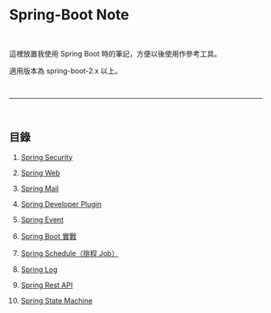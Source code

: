 # Spring-Boot Note

<br>

這裡放置我使用 Spring Boot 時的筆記，方便以後使用作參考工具。

適用版本為 spring-boot-2.x 以上。

<br>

---

<br>

## 目錄

1.  [Spring Security](./security)

2.  [Spring Web](./web)

3.  [Spring Mail](./mail)

4.  [Spring Developer Plugin](./plugin)

5. [Spring Event](./event)

6.  [Spring Boot 實戰](./inAction/README.md)

7.  [Spring Schedule（排程 Job）](./schedule/README.md)

8. [Spring Log](./log)

9. [Spring Rest API](./rest)

10. [Spring State Machine](./state-machine/README.md)


